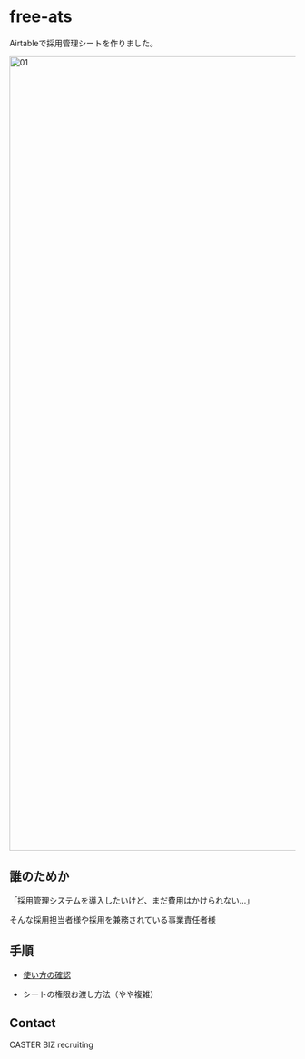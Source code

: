 # free-ats
Airtableで採用管理シートを作りました。

<img width="1398" alt="01" src="https://user-images.githubusercontent.com/92830266/138036623-d2f6f1e0-cd37-4a1a-8a71-0228637031f9.png">


## 誰のためか

「採用管理システムを導入したいけど、まだ費用はかけられない…」

そんな採用担当者様や採用を兼務されている事業責任者様


## 手順

- [使い方の確認](https://github.com/caster-biz-recruiting/free-ats/blob/main/how-to-use.md)

- シートの権限お渡し方法（やや複雑）


## Contact

CASTER BIZ recruiting
